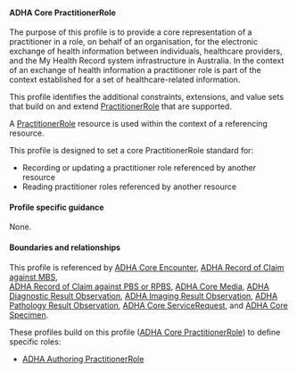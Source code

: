 #### ADHA Core PractitionerRole
The purpose of this profile is to provide a core representation of a practitioner in a role, on behalf of an organisation, for the electronic exchange of health information between individuals, healthcare providers, and the My Health Record system infrastructure in Australia.
In the context of an exchange of health information a practitioner role is part of the context established for a set of healthcare-related information.

This profile identifies the additional constraints, extensions, and value sets that build on and extend [PractitionerRole](http://hl7.org/fhir/R4/practitionerrole.html) that are supported. 

A [PractitionerRole](http://hl7.org/fhir/R4/organization.html) resource is used within the context of a referencing resource. 

This profile is designed to set a core PractitionerRole standard for:
* Recording or updating a practitioner role referenced by another resource
* Reading practitioner roles referenced by another resource


#### Profile specific guidance
None.


#### Boundaries and relationships
This profile is referenced by 
[ADHA Core Encounter](StructureDefinition-dh-encounter-core-1.html), 
[ADHA Record of Claim against MBS](StructureDefinition-dh-explanationofbenefit-medicare-mbs-1.html),  
[ADHA Record of Claim against PBS or RPBS](StructureDefinition-dh-explanationofbenefit-medicare-pbs-1.html), 
[ADHA Core Media](StructureDefinition-dh-media-core-1.html), 
[ADHA Diagnostic Result Observation](StructureDefinition-dh-observation-diagnosticresult-1.html), 
[ADHA Imaging Result Observation](StructureDefinition-dh-observation-diagnosticresult-imag-1.html),
[ADHA Pathology Result Observation](StructureDefinition-dh-observation-diagnosticresult-path-1.html),
[ADHA Core ServiceRequest](StructureDefinition-dh-servicerequest-core-1.html), and
[ADHA Core Specimen](StructureDefinition-dh-specimen-core-1.html).

These profiles build on this profile ([ADHA Core PractitionerRole](StructureDefinition-dh-practitionerrole-core-1.html)) to define specific roles:
* [ADHA Authoring PractitionerRole](StructureDefinition-dh-practitionerrole-author-1.html)